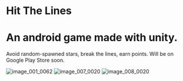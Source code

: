 # Hit The Lines
# An android game made with unity.
Avoid random-spawned stars, break the lines, earn points. Will be on Google Play Store soon.

 
![image_001_0062](https://user-images.githubusercontent.com/104216332/195405582-228d9686-16f0-447f-aceb-dad6ff5c25eb.jpg)
![image_007_0020](https://user-images.githubusercontent.com/104216332/195405600-d6a64673-43b8-44b0-963d-70bd6b944f2f.jpg)
![image_008_0020](https://user-images.githubusercontent.com/104216332/195405605-c6ed275d-cfa4-4d1c-87e5-6f105c0b844f.jpg)
